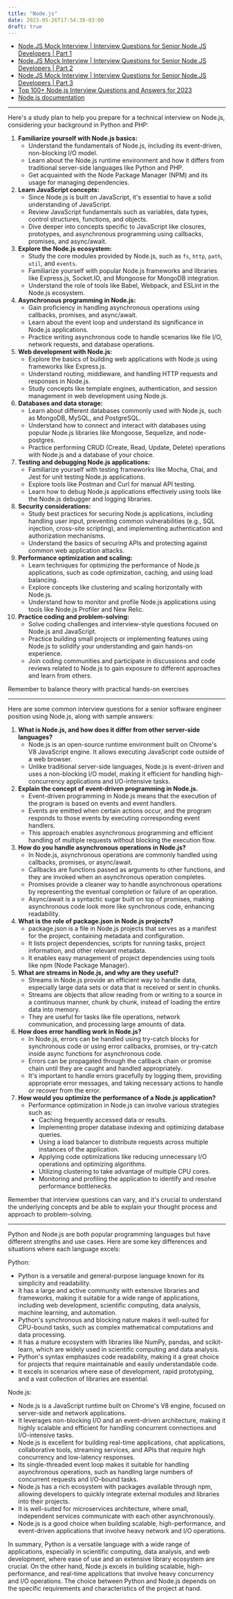 ```yaml
---
title: "Node.js"
date: 2023-05-26T17:54:39-03:00
draft: true
---
```


- [Node.JS Mock Interview | Interview Questions for Senior Node.JS Developers | Part 1](https://www.youtube.com/watch?v=Y8tlFLIjyMU)
- [Node.JS Mock Interview | Interview Questions for Senior Node.JS Developers | Part 2](https://www.youtube.com/watch?v=jdwwGc5YZ70)
- [Node.JS Mock Interview | Interview Questions for Senior Node.JS Developers | Part 3](https://www.youtube.com/watch?v=MpjrjwCWFjM)
- [Top 100+ Node.js Interview Questions and Answers for 2023](https://www.simplilearn.com/tutorials/nodejs-tutorial/nodejs-interview-questions)
- [Node.js documentation](https://nodejs.org/en/docs)

----



Here's a study plan to help you prepare for a technical interview on Node.js, considering your background in Python and PHP:

1. **Familiarize yourself with Node.js basics:**
   - Understand the fundamentals of Node.js, including its event-driven, non-blocking I/O model.
   - Learn about the Node.js runtime environment and how it differs from traditional server-side languages like Python and PHP.
   - Get acquainted with the Node Package Manager (NPM) and its usage for managing dependencies.
2. **Learn JavaScript concepts:**
   - Since Node.js is built on JavaScript, it's essential to have a solid understanding of JavaScript.
   - Review JavaScript fundamentals such as variables, data types, control structures, functions, and objects.
   - Dive deeper into concepts specific to JavaScript like closures, prototypes, and asynchronous programming using callbacks, promises, and async/await.
3. **Explore the Node.js ecosystem:**
   - Study the core modules provided by Node.js, such as `fs`, `http`, `path`, `util`, and `events`.
   - Familiarize yourself with popular Node.js frameworks and libraries like Express.js, Socket.IO, and Mongoose for MongoDB integration.
   - Understand the role of tools like Babel, Webpack, and ESLint in the Node.js ecosystem.
4. **Asynchronous programming in Node.js:**
   - Gain proficiency in handling asynchronous operations using callbacks, promises, and async/await.
   - Learn about the event loop and understand its significance in Node.js applications.
   - Practice writing asynchronous code to handle scenarios like file I/O, network requests, and database operations.
5. **Web development with Node.js:**
   - Explore the basics of building web applications with Node.js using frameworks like Express.js.
   - Understand routing, middleware, and handling HTTP requests and responses in Node.js.
   - Study concepts like template engines, authentication, and session management in web development using Node.js.
6. **Databases and data storage:**
   - Learn about different databases commonly used with Node.js, such as MongoDB, MySQL, and PostgreSQL.
   - Understand how to connect and interact with databases using popular Node.js libraries like Mongoose, Sequelize, and node-postgres.
   - Practice performing CRUD (Create, Read, Update, Delete) operations with Node.js and a database of your choice.
7. **Testing and debugging Node.js applications:**
   - Familiarize yourself with testing frameworks like Mocha, Chai, and Jest for unit testing Node.js applications.
   - Explore tools like Postman and Curl for manual API testing.
   - Learn how to debug Node.js applications effectively using tools like the Node.js debugger and logging libraries.
8. **Security considerations:**
   - Study best practices for securing Node.js applications, including handling user input, preventing common vulnerabilities (e.g., SQL injection, cross-site scripting), and implementing authentication and authorization mechanisms.
   - Understand the basics of securing APIs and protecting against common web application attacks.
9. **Performance optimization and scaling:**
   - Learn techniques for optimizing the performance of Node.js applications, such as code optimization, caching, and using load balancing.
   - Explore concepts like clustering and scaling horizontally with Node.js.
   - Understand how to monitor and profile Node.js applications using tools like Node.js Profiler and New Relic.
10. **Practice coding and problem-solving:**
    - Solve coding challenges and interview-style questions focused on Node.js and JavaScript.
    - Practice building small projects or implementing features using Node.js to solidify your understanding and gain hands-on experience.
    - Join coding communities and participate in discussions and code reviews related to Node.js to gain exposure to different approaches and learn from others.

Remember to balance theory with practical hands-on exercises

----

Here are some common interview questions for a senior software engineer position using Node.js, along with sample answers:

1. **What is Node.js, and how does it differ from other server-side languages?**
   - Node.js is an open-source runtime environment built on Chrome's V8 JavaScript engine. It allows executing JavaScript code outside of a web browser.
   - Unlike traditional server-side languages, Node.js is event-driven and uses a non-blocking I/O model, making it efficient for handling high-concurrency applications and I/O-intensive tasks.
2. **Explain the concept of event-driven programming in Node.js.**
   - Event-driven programming in Node.js means that the execution of the program is based on events and event handlers.
   - Events are emitted when certain actions occur, and the program responds to those events by executing corresponding event handlers.
   - This approach enables asynchronous programming and efficient handling of multiple requests without blocking the execution flow.
3. **How do you handle asynchronous operations in Node.js?**
   - In Node.js, asynchronous operations are commonly handled using callbacks, promises, or async/await.
   - Callbacks are functions passed as arguments to other functions, and they are invoked when an asynchronous operation completes.
   - Promises provide a cleaner way to handle asynchronous operations by representing the eventual completion or failure of an operation.
   - Async/await is a syntactic sugar built on top of promises, making asynchronous code look more like synchronous code, enhancing readability.
4. **What is the role of package.json in Node.js projects?**
   - package.json is a file in Node.js projects that serves as a manifest for the project, containing metadata and configuration.
   - It lists project dependencies, scripts for running tasks, project information, and other relevant metadata.
   - It enables easy management of project dependencies using tools like npm (Node Package Manager).
5. **What are streams in Node.js, and why are they useful?**
   - Streams in Node.js provide an efficient way to handle data, especially large data sets or data that is received or sent in chunks.
   - Streams are objects that allow reading from or writing to a source in a continuous manner, chunk by chunk, instead of loading the entire data into memory.
   - They are useful for tasks like file operations, network communication, and processing large amounts of data.
6. **How does error handling work in Node.js?**
   - In Node.js, errors can be handled using try-catch blocks for synchronous code or using error callbacks, promises, or try-catch inside async functions for asynchronous code.
   - Errors can be propagated through the callback chain or promise chain until they are caught and handled appropriately.
   - It's important to handle errors gracefully by logging them, providing appropriate error messages, and taking necessary actions to handle or recover from the error.
7. **How would you optimize the performance of a Node.js application?**
   - Performance optimization in Node.js can involve various strategies such as:
     - Caching frequently accessed data or results.
     - Implementing proper database indexing and optimizing database queries.
     - Using a load balancer to distribute requests across multiple instances of the application.
     - Applying code optimizations like reducing unnecessary I/O operations and optimizing algorithms.
     - Utilizing clustering to take advantage of multiple CPU cores.
     - Monitoring and profiling the application to identify and resolve performance bottlenecks.

Remember that interview questions can vary, and it's crucial to understand the underlying concepts and be able to explain your thought process and approach to problem-solving.

------

Python and Node.js are both popular programming languages but have different strengths and use cases. Here are some key differences and situations where each language excels:

Python:

- Python is a versatile and general-purpose language known for its simplicity and readability.
- It has a large and active community with extensive libraries and frameworks, making it suitable for a wide range of applications, including web development, scientific computing, data analysis, machine learning, and automation.
- Python's synchronous and blocking nature makes it well-suited for CPU-bound tasks, such as complex mathematical computations and data processing.
- It has a mature ecosystem with libraries like NumPy, pandas, and scikit-learn, which are widely used in scientific computing and data analysis.
- Python's syntax emphasizes code readability, making it a great choice for projects that require maintainable and easily understandable code.
- It excels in scenarios where ease of development, rapid prototyping, and a vast collection of libraries are essential.

Node.js:

- Node.js is a JavaScript runtime built on Chrome's V8 engine, focused on server-side and network applications.
- It leverages non-blocking I/O and an event-driven architecture, making it highly scalable and efficient for handling concurrent connections and I/O-intensive tasks.
- Node.js is excellent for building real-time applications, chat applications, collaborative tools, streaming services, and APIs that require high concurrency and low-latency responses.
- Its single-threaded event loop makes it suitable for handling asynchronous operations, such as handling large numbers of concurrent requests and I/O-bound tasks.
- Node.js has a rich ecosystem with packages available through npm, allowing developers to quickly integrate external modules and libraries into their projects.
- It is well-suited for microservices architecture, where small, independent services communicate with each other asynchronously.
- Node.js is a good choice when building scalable, high-performance, and event-driven applications that involve heavy network and I/O operations.

In summary, Python is a versatile language with a wide range of applications, especially in scientific computing, data analysis, and web development, where ease of use and an extensive library ecosystem are crucial. On the other hand, Node.js excels in building scalable, high-performance, and real-time applications that involve heavy concurrency and I/O operations. The choice between Python and Node.js depends on the specific requirements and characteristics of the project at hand.